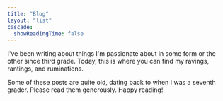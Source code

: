 ```yaml
---
title: "Blog"
layout: "list"
cascade:
  showReadingTime: false
---
```


I've been writing about things I'm passionate about in some form or the other since third grade. Today, this is where you can find my ravings, rantings, and ruminations.

Some of these posts are quite old, dating back to when I was a seventh grader. Please read them generously. Happy reading!
